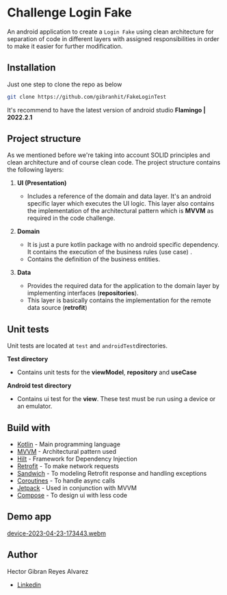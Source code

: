 # Challenge Login Fake

An android application to create a ```Login Fake```
using clean architecture for separation of code in different layers with assigned responsibilities in order to make it easier for further modification.

## Installation

Just one step to clone the repo as below


```bash
git clone https://github.com/gibranhit/FakeLoginTest
```

It's recommend to have the latest version of android studio **Flamingo | 2022.2.1**

## Project structure

As we mentioned before we're taking into account SOLID principles and clean architecture and of course clean code. The project structure contains the following layers:

1. **UI (Presentation)**
    - Includes a reference of the domain and data layer. It's an android specific layer which executes the UI logic. This layer also contains the implementation of the architectural pattern which is **MVVM** as required in the code challenge.

2. **Domain**
    - It is just a pure kotlin package with no android specific dependency. It contains the execution of the business rules (use case) .
    - Contains the definition of the business entities.

3. **Data**
    - Provides the required data for the application to the domain layer by implementing interfaces (**repositories**).
    - This layer is basically contains the implementation for the remote data source (**retrofit**)

## Unit tests

Unit tests are located at ```test``` and ```androidTest```directories.

**Test directory**
- Contains unit tests for the **viewModel**, **repository** and **useCase**

**Android test directory**
- Contains ui test for the **view**. These test must be run using a device or an emulator.


## Build with

* [Kotlin](https://kotlinlang.org/) - Main programming language
* [MVVM](https://developer.android.com/jetpack/guide) - Architectural pattern used
* [Hilt](https://developer.android.com/training/dependency-injection/hilt-android) - Framework for Dependency Injection
* [Retrofit](https://square.github.io/retrofit/) - To make network requests
* [Sandwich](https://github.com/skydoves/sandwich) - To modeling Retrofit response and handling exceptions
* [Coroutines](https://developer.android.com/kotlin/coroutines) - To handle async calls
* [Jetpack](https://developer.android.com/jetpack?hl=es-419) - Used in conjunction with MVVM
* [Compose](https://developer.android.com/jetpack/compose?hl=es-419) - To design ui with less code

## Demo app
[device-2023-04-23-173443.webm](https://user-images.githubusercontent.com/24420823/234183311-123a3a09-59ac-4a0a-908f-0613a3e07139.webm)


## Author

Hector Gibran Reyes Alvarez
* [Linkedin](https://www.linkedin.com/in/gibran-reyes-429992171/)
